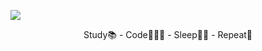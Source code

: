 
![](https://i.imgur.com/6mzd0bZ.gif)

 <p align="center">
 Study📚 - Code👨🏻‍💻 - Sleep🛌🏻 - Repeat🔁
</p>




